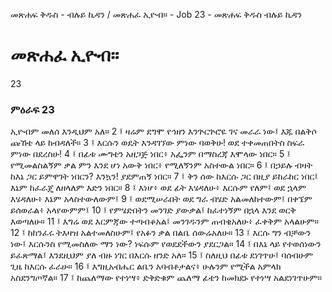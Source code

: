 ﻿
መጽሐፍ ቅዱስ - ብሉይ ኪዳን / መጽሐፈ ኢዮብ። - Job 23 - መጽሐፍ ቅዱስ ብሉይ ኪዳን
# መጽሐፈ ኢዮብ።
23
### ምዕራፍ 23
ኢዮብም መለሰ እንዲህም አለ።
2 ፤ ዛሬም ደግሞ የኅዘን እንጕርጕሮዬ ገና መራራ ነው፤ እጁ በልቅሶ ጩኸቴ ላይ ከብዳለች።
3 ፤ እርሱን ወዴት እንዳገኘው ምነው ባወቅሁ! ወደ ተቀመጠበትስ ስፍራ ምነው በደረስሁ!
4 ፤ በፊቱ ሙግቴን አዘጋጅ ነበር፥ አፌንም በማስረጃ እሞላው ነበር።
5 ፤ የሚመልስልኝም ቃል ምን እንደ ሆነ አውቅ ነበር፥ የሚለኝንም አስተውል ነበር።
6 ፤ በኃይሉ ብዛት ከእኔ ጋር ይምዋገት ነበርን? እንኳን! ያደምጠኝ ነበር።
7 ፤ ቅን ሰው ከእርሱ ጋር በዚያ ይከራከር ነበር፤ እኔም ከፈራጄ ለዘላለም እድን ነበር።
8 ፤ እነሆ፥ ወደ ፊት እሄዳለሁ፥ እርሱም የለም፤ ወደ ኋላም እሄዳለሁ፥ እኔም አላስተውለውም፤
9 ፤ ወደሚሠራበት ወደ ግራ ብሄድ አልመለከተውም፤ በቀኜም ይሰወራል፥ አላየውምም፤ 
10 ፤ የምሄድበትን መንገድ ያውቃል፤ ከፈተነኝም በኋላ እንደ ወርቅ እወጣለሁ። 
11 ፤ እግሬ ወደ እርምጃው ተጣብቆአል፤ መንገዱንም ጠብቄአለሁ፥ ፈቀቅም አላልሁም። 
12 ፤ ከከንፈሩ ትእዛዝ አልተመለስሁም፤ የአፉን ቃል በልቤ ሰውሬአለሁ። 
13 ፤ እርሱ ግን ብቻውን ነው፤ እርሱንስ የሚመስለው ማን ነው? ነፍሱም የወደደችውን ያደርጋል። 
14 ፤ በእኔ ላይ የተወሰነውን ይፈጽማል፤ እንደዚህም ያለ ብዙ ነገር በእርሱ ዘንድ አለ። 
15 ፤ ስለዚህ በፊቱ ደነገጥሁ፤ ባሰብሁም ጊዜ ከእርሱ ፈራሁ። 
16 ፤ እግዚአብሔር ልቤን አባብቶታልና፥ ሁሉንም የሚችል አምላክ አስደንግጦኛል። 
17 ፤ ከጨለማው የተነሣ፥ ድቅድቁም ጨለማ ፊቴን ከመክደኑ የተነሣ አልደነገጥሁም።
